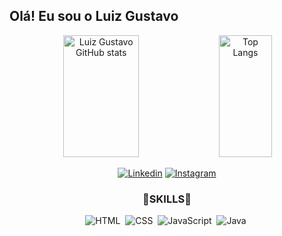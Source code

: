 ## **Olá! Eu sou o Luiz Gustavo**

<div align="center">
    <img width="49%" height="195px" alt="Luiz Gustavo GitHub stats" src="https://github-readme-stats-sigma-five.vercel.app/api?username=devgustas&show_icons=true&theme=chartreuse-dark&icon_color=61c918&bg_color=0d1117&hide_border=true">
    <img width="41%" height="195px" alt="Top Langs" src="https://github-readme-stats-sigma-five.vercel.app/api/top-langs/?username=devgustas&layout=compact&theme=chartreuse-dark&bg_color=0d1117&hide_border=true">
<div/>

[![Linkedin](https://img.shields.io/badge/LinkedIn-0077B5?style=for-the-badge&logo=linkedin&logoColor=white&target=_blank&)](https://www.linkedin.com/in/lgalmeidadev/)
[![Instagram](https://img.shields.io/badge/Instagram-E4405F?style=for-the-badge&logo=instagram&logoColor=white)](https://www.instagram.com/luizgu_n/)


### **💚SKILLS💚**

![HTML](https://img.shields.io/badge/-HTML-0D1117?style=for-the-badge&logo=html5&labelColor=0D1117)&nbsp;
![CSS](https://img.shields.io/badge/-CSS-0D1117?style=for-the-badge&logo=CSS3&logoColor=1572B6&labelColor=0D1117)&nbsp;
![JavaScript](https://img.shields.io/badge/-JavaScript-0D1117?style=for-the-badge&logo=javascript&labelColor=0D1117&textColor=0D1117)&nbsp;
![Java](https://img.shields.io/badge/-Java-0D1117?style=for-the-badge&logo=javascript&labelColor=0D1117&textColor=0D1117)&nbsp;
